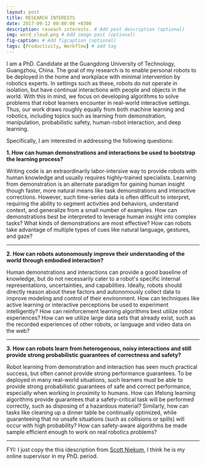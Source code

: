 ```yaml
---
layout: post
title: RESEARCH INTERESTS
date: 2017-09-12 00:00:00 +0300
description: reseach interests. # Add post description (optional)
img: word_cloud.png # Add image post (optional)
fig-caption: # Add figcaption (optional)
tags: [Productivity, Workflow] # add tag
---
```


I am a PhD. Candidate at the Guangdong University of Technology, Guangzhou, China. The goal of my research is to enable personal robots to be deployed in the home and workplace with minimal intervention by robotics experts. In settings such as these, robots do not operate in isolation, but have continual interactions with people and objects in the world. With this in mind, we focus on developing algorithms to solve problems that robot learners encounter in real-world interactive settings. Thus, our work draws roughly equally from both machine learning and robotics, including topics such as learning from demonstration, manipulation, probabilistic safety, human-robot interaction, and deep learning.

Specifically, I am interested in addressing the following questions:

**1. How can human demonstrations and interactions be used to bootstrap the learning process?**

Writing code is an extraordinarily labor-intersive way to provide robots with human knowledge and usually requires highly-trained specialists. Learning from demonstration is an alternate paradigm for gaining human insight though faster, more natural means like task demonstrations and interactive corrections. However, such time-series data is often difficult to interpret, requiring the ability to segment activities and behaviors, understand context, and generalize from a small number of examples. How can demonstrations best be interpreted to leverage human insight into complex tasks? What kinds of demonstrations are most effective? How can robots take advantage of multiple types of cues like natural language, gestures, and gaze?

---

**2. How can robots autonomously improve their understanding of the world through embodied interaction?** 

Human demonstrations and interactions can provide a good baseline of knowledge, but do not necessarily cater to a robot's specific internal representations, uncertainties, and capabilities. Ideally, robots should directly reason about these factors and autonomously collect data to improve modeling and control of their environment. How can techniques like active learning or interactive perceptions be used to experiment intelligently? How can reinforcement learning algorithms best utilize robot experiences? How can we utilize large data sets that already exist, such as the recorded experiences of other robots, or language and video data on the web?

---

**3. How can robots learn from heterogenous, noisy interactions and still provide strong probabilistic guarantees of correctness and safety?** 

Robot learning from demonstration and interaction has seen much practical success, but often cannot provide strong performance guarantees. To be deployed in many real-world situations, such learners must be able to provide strong probabilistic guarantees of safe and correct performance, especially when working in proximity to humans. How can lifelong learning algorithms provide guarantees that a safety-critical task will be performed correctly, such as disposing of a hazardous material? Similarly, how can tasks like cleaning up a dinner table be continually optimized, while guaranteeing that no unsafe situations (such as collisions or spills) will occur with high probability? How can safety-aware algorithms be made sample efficient enough to work on real robotics problems?

---

FYI: I just copy the this idescription from [Scott Niekum](http://www.cs.utexas.edu/~sniekum/research.php), I think he is my online supervisor in my PhD. period. 
